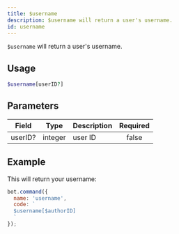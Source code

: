 ```yaml
---
title: $username 
description: $username will return a user's username.
id: username
---
```


`$username` will return a user's username.

## Usage

```php
$username[userID?]
```

## Parameters 


| Field   | Type    | Description | Required |
| ------- | ------- | ----------- |:--------:|
| userID? | integer | user ID     |    false    |


## Example

This will return your username:

```javascript
bot.command({
  name: 'username',
  code: `
  $username[$authorID]
  `
});
```
